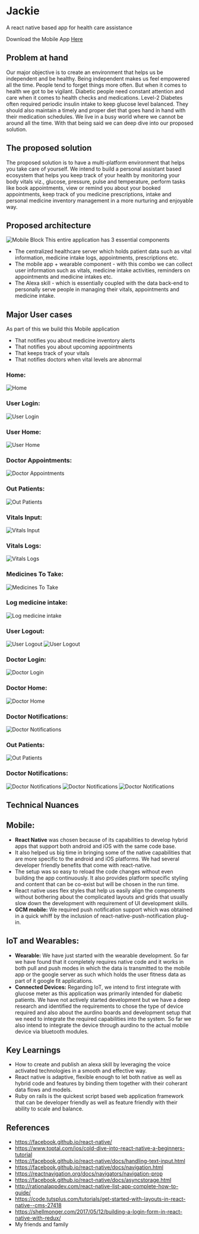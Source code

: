 # Jackie
A react native based app for health care assistance

Download the Mobile App [Here](./com.jackie.ai.apk)
## Problem at hand
Our major objective is to create an environment that helps us be independent and be healthy. Being independent makes us feel empowered all the time. People tend to forget things more often. But when it comes to health we got to be vigilant. Diabetic people need constant attention and care when it comes to health checks and medications. Level-2 Diabetes often required periodic insulin intake to keep glucose level balanced. They should also maintain a timely and proper diet that goes hand in hand with their medication schedules. We live in a busy world where we cannot be around all the time. With that being said we can deep dive into our proposed solution.

## The proposed solution
The proposed solution is to have a multi-platform environment that helps you take care of yourself. We intend to build a personal assistant based ecosystem that helps you keep track of your health by monitoring your body vitals viz., glucose, pressure, pulse and temperature, perform tasks like book appointments, view or remind you about your booked appointments, keep track of you medicine prescriptions, intake and personal medicine inventory management in a more nurturing and enjoyable way.


## Proposed architecture
![Mobile Block](./images/image01.png)
This entire application has 3 essential components
- The centralized healthcare server which holds patient data such as vital information, medicine intake logs, appointments, prescriptions etc.
- The mobile app + wearable component - with this combo we can collect user information such as vitals, medicine intake activities, reminders on appointments and medicine intakes etc.
- The Alexa skill - which is essentially coupled with the data back-end to personally serve people in managing their vitals, appointments and medicine intake.


## Major User cases
As part of this we build this Mobile application
- That notifies you about medicine inventory alerts
- That notifies you about upcoming appointments
- That keeps track of your vitals
- That notifies doctors when vital levels are abnormal

### Home:
![Home](./images/image300.png)
### User Login:
![User Login](./images/image301.png)
### User Home:
![User Home](./images/image302.png)
### Doctor Appointments:
![Doctor Appointments](./images/image303.png)
### Out Patients:
![Out Patients](./images/image304.png)
### Vitals Input:
![Vitals Input](./images/image305.png)
### Vitals Logs:
![Vitals Logs](./images/image306.png)
### Medicines To Take:
![Medicines To Take](./images/image307.png)
### Log medicine intake:
![Log medicine intake](./images/image308.png)
### User Logout:
![User Logout](./images/image309.png)
![User Logout](./images/image310.png)
### Doctor Login:
![Doctor Login](./images/image311.png)
### Doctor Home:
![Doctor Home](./images/image312.png)
### Doctor Notifications:
![Doctor Notifications](./images/image313.png)
### Out Patients:
![Out Patients](./images/image314.png)
### Doctor Notifications:
![Doctor Notifications](./images/image315.png)
![Doctor Notifications](./images/image316.png)
![Doctor Notifications](./images/image317.png)
## Technical Nuances
## Mobile:
* **React Native** was chosen because of its capabilities to develop hybrid apps that support both android and iOS with the same code base.
* It also helped us big time in bringing some of the native capabilities that are more specific to the android and iOS platforms. We had several developer friendly benefits that come with react-native.
* The setup was so easy to reload the code changes without even building the app continuously. It also provides platform specific styling and content that can be co-exist but will be chosen in the run time.
* React native uses flex styles that help us easily align the components without bothering about the complicated layouts and grids that usually slow down the development with requirement of UI development skills.
* **GCM mobile:** We required push notification support which was obtained in a quick whiff by the inclusion of react-native-push-notification plug-in.  
## IoT and Wearables:
* **Wearable:** We have just started with the wearable development. So far we have found that it completely requires native code and it works in both pull and push modes in which the data is transmitted to the mobile app or the google server as such which holds the user fitness data as part of it google fit applications.
* **Connected Devices:** Regarding IoT, we intend to first integrate with glucose meter as this application was primarily intended for diabetic patients. We have not actively started development but we have a deep research and identified the requirements to chose the type of device required and also about the aurdino boards and development setup that we need to integrate the required capabilities into the system. So far we also intend to integrate the device through aurdino to the actual mobile device via bluetooth modules.


## Key Learnings
- How to create and publish an alexa skill by leveraging the voice activated technologies in a smooth and effective way.
- React native is adaptive, flexible enough to let both native as well as hybrid code and features by binding them together with their coherant data flows and models.
- Ruby on rails is the quickest script based web application framework that can be developer friendly as well as feature friendly with their ability to scale and balance.

## References
- https://facebook.github.io/react-native/
- https://www.toptal.com/ios/cold-dive-into-react-native-a-beginners-tutorial
- https://facebook.github.io/react-native/docs/handling-text-input.html
- https://facebook.github.io/react-native/docs/navigation.html
- https://reactnavigation.org/docs/navigators/navigation-prop
- https://facebook.github.io/react-native/docs/asyncstorage.html
- http://rationalappdev.com/react-native-list-app-complete-how-to-guide/
- https://code.tutsplus.com/tutorials/get-started-with-layouts-in-react-native--cms-27418
- https://shellmonger.com/2017/05/12/building-a-login-form-in-react-native-with-redux/
- My friends and family
